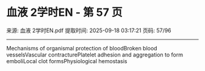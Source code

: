 # 血液 2学时EN - 第 57 页

来源: 血液 2学时EN.pdf
提取时间: 2025-09-18 03:17:21
页码: 57/96

---

Mechanisms of organismal protection of bloodBroken blood vesselsVascular contracturePlatelet adhesion and aggregation to form emboliLocal clot formsPhysiological hemostasis